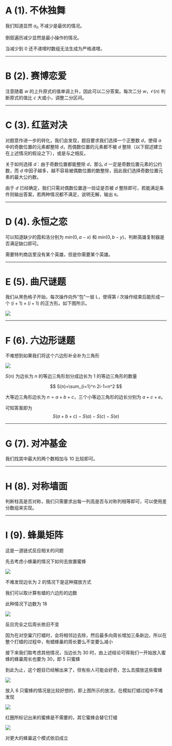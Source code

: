 # A (1). 不休独舞

我们知道显然 $a_n$ 不减少是最优的情况。

倒叙遍历减少显然是最小操作的情况。

当减少到 $0$ 还不递增时数组无法生成为严格递增。

---



# B (2). 赛博恋爱

注意随着 $w$ 的上升原式的值单调上升，因此可以二分答案。每次二分 $w$，$\mathcal O(n)$ 判断原式的值比 $c$ 大或小，调整二分区间。

---



# C (3). 红蓝对决

对题意作进一步的转化，我们会发现，题目要求我们选择一个正整数 $d$，使得 $a$ 中的奇数位置的元素都整除 $d$，而偶数位置的元素都不被 $d$ 整除（以下叙述建立在上述情况的假设之下），或是与之相反。

关于如何选择 $d$：由于奇数位置都能整除 $d$，那么 $d$ 一定是奇数位置元素的公约数，而 $d$ 中因子越多，越不容易被偶数位置的数整除，因此我们选择奇数位置元素的最大公约数。

由于 $d$ 已经确定，我们只需对偶数位置逐一验证是否被 $d$ 整除即可，若能满足条件则输出答案，若两种情况都不满足，说明无解，输出 `0`。

---



# D (4). 永恒之恋

可以知道缺少的霞和洛分别为 $min(0,a-x)$ 和 $min(0,b-y)$，判断英雄复制器是否满足缺口即可。

需要特判商店里没有某个英雄，但是你需要某个英雄。

---



# E (5). 曲尺谜题

我们从黑色格子开始，每次操作向外“包”一层 L，使得第 $i$ 次操作结束后能形成一个 $(i+1)\times (i+1)$ 的正方形。如下图所示。

![](https://i-blog.csdnimg.cn/blog_migrate/5dde919c10d8064fd71bd3375daf8359.png)

---



# F (6). 六边形谜题

不难想到如果我们将这个六边形补全补为三角形

![](https://i-blog.csdnimg.cn/blog_migrate/49885eb2cb11ae307dcfff4f11626079.png)


$S(n)$ 为边长为 $n$ 的等边三角形划分成边长为 $1$ 的等边三角形的数量

$$
S(n)=\sum_{i=1}^n 2i-1=n^2
$$

大等边三角形边长为 $n=a+b+c$，三个小等边三角形的边长分别为 $a+c+e$。

可知答案即为
$$
S(a+b+c)-S(a)-S(c)-S(e)
$$

---



# G (7). 对冲基金

我们找其中最大的两个数相加与 $10$ 比较即可。

---



# H (8). 对称墙面

判断柱高是否对称，我们只需要求出每一列高是否与对称列相等即可，可以使用差分数组来实现。

---



# I (9). 蜂巢矩阵

这是一道链式反应相关的问题

先去考虑小蜂巢的情况下如何去放置蜜蜂

![](https://i-blog.csdnimg.cn/blog_migrate/a4feb715a59b1e6816f4af973f25bee8.png)


不难发现边长为 $2$ 的情况下是这种摆放方式

我们可以取计算有蜡的六边形的边数

此种情况下边数为 $18$

![](https://i-blog.csdnimg.cn/blog_migrate/aa1253dd999f5e85d24273ec3f4d3b75.png)


反应完全之后周长依旧不变

因为在对空巢穴打蜡时，会将相邻边去除，然后最多向周长增加三条新边，所以在整个打蜡的过程中，有蜡蜂巢的周长要么不变要么减小

接下来我们取考虑其他情况，当边长为 $30$ 时，由上述结论可得我们一开始放入蜜蜂的蜂巢周长也要为 $30$，即 $5$ 只蜜蜂

到此为止，这个题目已经解出来了，但有些人可能会好奇，怎么去摆放这些蜜蜂

![](https://i-blog.csdnimg.cn/blog_migrate/4e810335ab77cbecb4b268084588ae8d.png)


放入 $6$ 只蜜蜂的情况是比较好想的，即上图所示的放法，在模拟打蜡过程中不难发现

![](https://i-blog.csdnimg.cn/blog_migrate/b40a4a4f1f0310c48a7c04c1b1e61675.png)


红圈所标记出来的蜜蜂是不需要的，其它蜜蜂会替它打蜡

![](https://i-blog.csdnimg.cn/blog_migrate/cfdf4509ed6ff5d41e9f2bdb4ef39696.png)


对更大的蜂巢这个模式依旧成立